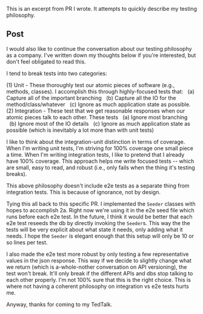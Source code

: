 This is an excerpt from PR I wrote. It attempts to quickly describe my testing philosophy.

## Post

I would also like to continue the conversation about our testing philosophy as a company. I've written down my thoughts below if you're interested, but don't feel obligated to read this.

I tend to break tests into two categories: 

(1) Unit - These thoroughly test our atomic pieces of software (e.g., methods, classes). I accomplish this through highly-focused tests that:
&nbsp;&nbsp;(a) Capture all of the important branching
&nbsp;&nbsp;(b) Capture all the IO for the method/class/whatever
&nbsp;&nbsp;(c) Ignore as much application state as possible.
(2) Integration - These test that we get reasonable responses when our atomic pieces talk to each other. These tests
&nbsp;&nbsp;(a) Ignore most branching
&nbsp;&nbsp;(b) Ignore most of the IO details
&nbsp;&nbsp;(c) Ignore as much application state as possible (which is inevitably a lot more than with unit tests)

I like to think about the integration-unit distinction in terms of coverage. When I'm writing unit tests, I'm striving for 100% coverage one small piece a time. When I'm writing integration tests, I like to pretend that I already have 100% coverage. This approach helps me write focused tests -- which are small, easy to read, and robust (i.e., only fails when the thing it's testing breaks).

This above philosophy doesn't include e2e tests as a separate thing from integration tests. This is because of ignorance, not by design.

Tying this all back to this specific PR. I implemented the `Seeder` classes with hopes to accomplish 2a. Right now we're using it in the e2e seed file which runs before each e2e test. In the future, I think it would be better that each e2e test reseeds the db by directly invoking the `Seeder`s. This way the the tests will be very explicit about what state it needs, only adding what it needs. I hope the `Seeder` is elegant enough that this setup will only be 10 or so lines per test.

I also made the e2e test more robust by only testing a few representative values in the json response. This way if we decide to slightly change what we return (which is a-whole-nother conversation on API versioning), the test won't break. It'll only break if the different APIs and dbs stop talking to each other properly. I'm not 100% sure that this is the right choice. This is where not having a coherent philosophy on integration vs e2e tests hurts me.

Anyway, thanks for coming to my TedTalk.
